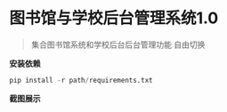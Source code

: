 # 图书馆与学校后台管理系统1.0 

> 集合图书馆系统和学校后台后台管理功能 自由切换

**安装依赖**

```python
pip install -r path/requirements.txt 
```

**截图展示**

